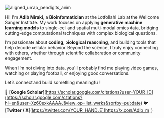 ![aligned_umap_pendigits_anim](https://github.com/user-attachments/assets/21c1ca29-462e-42d4-bb38-b9cbb39f6759)

Hi! I'm **Adib Miraki**, a **Bioinformatician** at the Lotfollahi Lab at the Wellcome Sanger Institute. My work focuses on applying **generative machine learning models** to single-cell and spatial multi-modal omics data, bridging cutting-edge computational techniques with complex biological questions.

I’m passionate about **coding**, **biological reasoning**, and building tools that help decode cellular behavior. Beyond the science, I truly enjoy connecting with others, whether through scientific collaboration or community engagement.

When I’m not diving into data, you'll probably find me playing video games, watching or playing football, or enjoying good conversations.

Let’s connect and build something meaningful!

📄 [**Google Scholar**](https://scholar.google.com/citations?user=YOUR_ID](https://scholar.google.com/citations?hl=en&user=Xz60exkAAAAJ&view_op=list_works&sortby=pubdate)
🐦 [**Twitter / X**](https://twitter.com/YOUR_HANDLE](https://x.com/Adib_m_)

